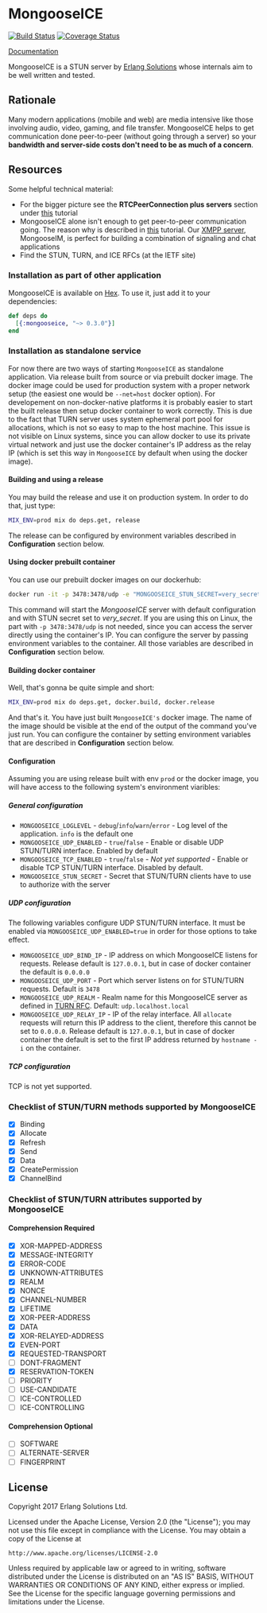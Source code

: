 # MongooseICE

[![Build Status][BUILD BADGE]][BUILD LINK]
[![Coverage Status][COVERAGE BADGE]][COVERAGE LINK]

[Documentation](https://hexdocs.pm/mongooseice/0.3.0)

MongooseICE is a STUN server by [Erlang Solutions][OUR SITE] whose internals aim to be well written and tested.

## Rationale

Many modern applications (mobile and web) are media intensive like those involving audio, video, gaming, and file transfer.
MongooseICE helps to get communication done peer-to-peer (without going through a server) so your **bandwidth and server-side costs don't need to be as much of a concern**.

## Resources

Some helpful technical material:

* For the bigger picture see the **RTCPeerConnection plus servers** section under [this][OVERVIEW] tutorial
* MongooseICE alone isn't enough to get peer-to-peer communication going.
The reason why is described in [this][SIGNALING] tutorial.
Our [XMPP server][MONGOOSE], MongooseIM, is perfect for building a combination of signaling and chat applications
* Find the STUN, TURN, and ICE RFCs (at the IETF site)

### Installation as part of other application

MongooseICE is available on [Hex](https://hex.pm/packages/mongooseice). To use it, just add it to your dependencies:

```elixir
def deps do
  [{:mongooseice, "~> 0.3.0"}]
end
```

### Installation as standalone service

For now there are two ways of starting `MongooseICE` as standalone application. Via release built from
source or via prebuilt docker image. The docker image could be used for production system with a proper
network setup (the easiest one would be `--net=host` docker option). For developement on non-docker-native platforms
it is probably easier to start the built release then setup docker container to work correctly.
This is due to the fact that TURN server uses system ephemeral port pool for allocations, which is
not so easy to map to the host machine. This issue is not visible on Linux systems, since you
can allow docker to use its private virtual network and just use the docker container's IP address
as the relay IP (which is set this way in `MongooseICE` by default when using the docker image).

#### Building and using a release

You may build the release and use it on production system. In order to do that, just type:

```bash
MIX_ENV=prod mix do deps.get, release
```

The release can be configured by environment variables described in **Configuration** section below.

#### Using docker prebuilt container

You can use our prebuilt docker images on our dockerhub:

```bash
docker run -it -p 3478:3478/udp -e "MONGOOSEICE_STUN_SECRET=very_secret" mongooseim/mongooseice
```

This command will start the *MongooseICE* server with default configuration and with STUN secret set
to *very_secret*. If you are using this on Linux, the part with `-p 3478:3478/udp` is not needed, since
you can access the server directly using the container's IP. You can configure the server by passing
environment variables to the container. All those variables are described in **Configuration** section below.

#### Building docker container

Well, that's gonna be quite simple and short:

```bash
MIX_ENV=prod mix do deps.get, docker.build, docker.release
```

And that's it. You have just built `MongooseICE's` docker image. The name of the image should be
visible at the end of the output of the command you've just run. You can configure the container by
setting environment variables that are described in **Configuration** section below.

#### Configuration

Assuming you are using release built with env `prod` or the docker image, you will have access to
the following system's environment viaribles:

##### General configuration

* `MONGOOSEICE_LOGLEVEL` - `debug`/`info`/`warn`/`error` - Log level of the application. `info` is the default one
* `MONGOOSEICE_UDP_ENABLED` - `true`/`false` - Enable or disable UDP STUN/TURN interface. Enabled by default
* `MONGOOSEICE_TCP_ENABLED` - `true`/`false` - *Not yet supported* - Enable or disable TCP STUN/TURN interface. Disabled by default.
* `MONGOOSEICE_STUN_SECRET` - Secret that STUN/TURN clients have to use to authorize with the server

##### UDP configuration

The following variables configure UDP STUN/TURN interface. It must be enabled via `MONGOOSEICE_UDP_ENABLED=true` in order for those options to take effect.

* `MONGOOSEICE_UDP_BIND_IP` - IP address on which MongooseICE listens for requests. Release default is `127.0.0.1`, but in case of docker container the default is `0.0.0.0`
* `MONGOOSEICE_UDP_PORT` - Port which server listens on for STUN/TURN requests. Default is `3478`
* `MONGOOSEICE_UDP_REALM` - Realm name for this MongooseICE server as defined in [TURN RFC](https://tools.ietf.org/rfc/rfc5766.txt). Default: `udp.localhost.local`
* `MONGOOSEICE_UDP_RELAY_IP` - IP of the relay interface. All `allocate` requests will return this IP address to the client, therefore this cannot be set to `0.0.0.0`. Release default is `127.0.0.1`, but in case of docker container the default is set to the first IP address returned by `hostname -i` on the container.

##### TCP configuration

TCP is not yet supported.

### Checklist of STUN/TURN methods supported by MongooseICE

- [x] Binding
- [x] Allocate
- [x] Refresh
- [x] Send
- [x] Data
- [x] CreatePermission
- [x] ChannelBind

### Checklist of STUN/TURN attributes supported by MongooseICE

#### Comprehension Required

- [x] XOR-MAPPED-ADDRESS
- [x] MESSAGE-INTEGRITY
- [x] ERROR-CODE
- [x] UNKNOWN-ATTRIBUTES
- [x] REALM
- [x] NONCE
- [x] CHANNEL-NUMBER
- [x] LIFETIME
- [x] XOR-PEER-ADDRESS
- [x] DATA
- [x] XOR-RELAYED-ADDRESS
- [x] EVEN-PORT
- [x] REQUESTED-TRANSPORT
- [ ] DONT-FRAGMENT
- [x] RESERVATION-TOKEN
- [ ] PRIORITY
- [ ] USE-CANDIDATE
- [ ] ICE-CONTROLLED
- [ ] ICE-CONTROLLING

#### Comprehension Optional

- [ ] SOFTWARE
- [ ] ALTERNATE-SERVER
- [ ] FINGERPRINT

## License

Copyright 2017 Erlang Solutions Ltd.

Licensed under the Apache License, Version 2.0 (the "License");
you may not use this file except in compliance with the License.
You may obtain a copy of the License at

    http://www.apache.org/licenses/LICENSE-2.0

Unless required by applicable law or agreed to in writing, software
distributed under the License is distributed on an "AS IS" BASIS,
WITHOUT WARRANTIES OR CONDITIONS OF ANY KIND, either express or implied.
See the License for the specific language governing permissions and
limitations under the License.

[BUILD BADGE]: https://travis-ci.org/esl/MongooseICE.svg?branch=master
[BUILD LINK]: https://travis-ci.org/esl/MongooseICE

[COVERAGE BADGE]: https://coveralls.io/repos/github/esl/MongooseICE/badge.svg
[COVERAGE LINK]: https://coveralls.io/github/esl/MongooseICE

[OUR SITE]: https://www.erlang-solutions.com/

[OVERVIEW]: https://www.html5rocks.com/en/tutorials/webrtc/basics/#toc-rtcpeerconnection
[SIGNALING]: https://www.html5rocks.com/en/tutorials/webrtc/basics/#toc-rtcpeerconnection

[MONGOOSE]: https://github.com/esl/MongooseIM
